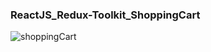 ### ReactJS_Redux-Toolkit_ShoppingCart

![shoppingCart](https://user-images.githubusercontent.com/75909425/228013176-a0f0bd7e-f2f6-44e1-acd7-a20dafce2e06.PNG)
